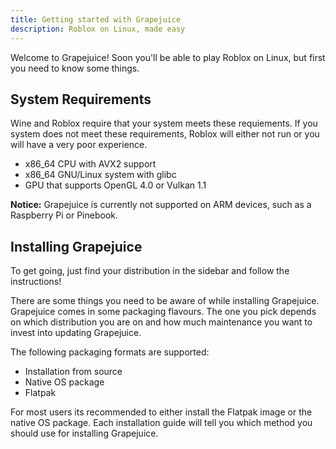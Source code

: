 ```yaml
---
title: Getting started with Grapejuice
description: Roblox on Linux, made easy
---
```


Welcome to Grapejuice! Soon you'll be able to play Roblox on Linux, but first you need to know some things.

## System Requirements
Wine and Roblox require that your system meets these requiements. If you system does not meet these requirements, Roblox will either not run or you will have a very poor experience.

- x86_64 CPU with AVX2 support
- x86_64 GNU/Linux system with glibc
- GPU that supports OpenGL 4.0 or Vulkan 1.1

**Notice:** Grapejuice is currently not supported on ARM devices, such as a Raspberry Pi or Pinebook. 

## Installing Grapejuice

To get going, just find your distribution in the sidebar and follow the instructions!

There are some things you need to be aware of while installing Grapejuice. Grapejuice comes in some packaging flavours. The one you pick depends on which distribution you are on and how much maintenance you want to invest into updating Grapejuice.

The following packaging formats are supported:
- Installation from source
- Native OS package
- Flatpak

For most users its recommended to either install the Flatpak image or the native OS package. Each installation guide will tell you which method you should use for installing Grapejuice.